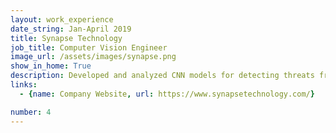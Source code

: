 ```yaml
---
layout: work_experience
date_string: Jan-April 2019
title: Synapse Technology
job_title: Computer Vision Engineer
image_url: /assets/images/synapse.png
show_in_home: True
description: Developed and analyzed CNN models for detecting threats from x-ray scans
links:
  - {name: Company Website, url: https://www.synapsetechnology.com/}

number: 4
---
```

